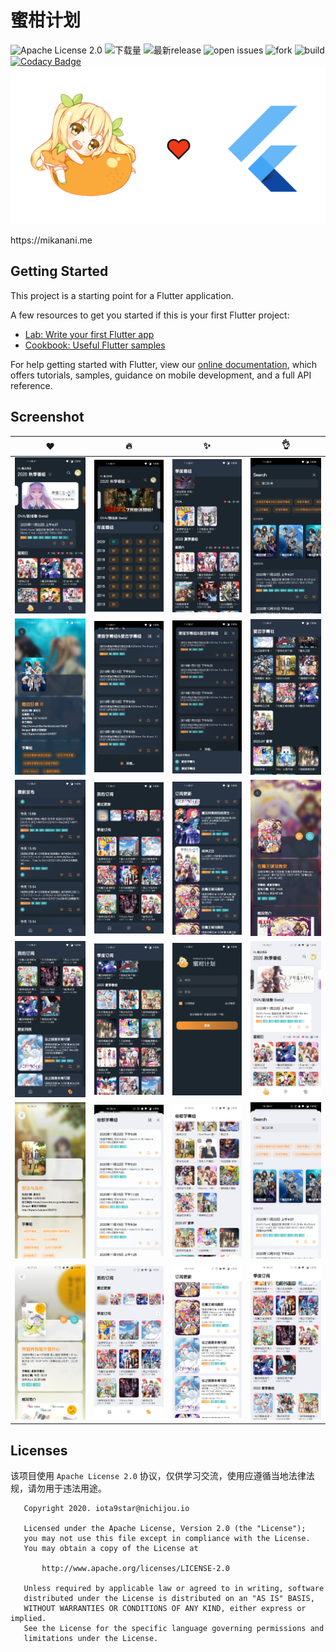 # 蜜柑计划
![Apache License 2.0](https://img.shields.io/github/license/iota9star/mikan_flutter) ![下载量](https://img.shields.io/github/downloads/iota9star/mikan_flutter/total) ![最新release](https://img.shields.io/github/v/release/iota9star/mikan_flutter) ![open issues](https://img.shields.io/github/issues/iota9star/mikan_flutter) ![fork](https://img.shields.io/github/forks/iota9star/mikan_flutter?style=social) ![build](https://img.shields.io/github/workflow/status/iota9star/mikan_flutter/daily%20build%20apk) [![Codacy Badge](https://api.codacy.com/project/badge/Grade/f969750dc4aa424ead664219ddcf321d)](https://app.codacy.com/gh/iota9star/mikan_flutter?utm_source=github.com&utm_medium=referral&utm_content=iota9star/mikan_flutter&utm_campaign=Badge_Grade)
![蜜柑计划](static/art/banner.png)

https:&#x2F;&#x2F;mikanani.me

## Getting Started

This project is a starting point for a Flutter application.

A few resources to get you started if this is your first Flutter project:

  - [Lab: Write your first Flutter app](https://flutter.dev/docs/get-started/codelab)
  - [Cookbook: Useful Flutter samples](https://flutter.dev/docs/cookbook)

For help getting started with Flutter, view our
[online documentation](https://flutter.dev/docs), which offers tutorials,
samples, guidance on mobile development, and a full API reference.

## Screenshot 

| :heart: | :fire: | :sparkles: | :ok_hand: |
| -----| ---- | ---- | ---- |
| ![](static/screenshot/Screenshot_20201122-182028.jpg) | ![](static/screenshot/Screenshot_20201122-182049.jpg) | ![](static/screenshot/Screenshot_20201122-182112.jpg) | ![](static/screenshot/Screenshot_20201122-182135.jpg) |
| ![](static/screenshot/Screenshot_20201122-182147.jpg) | ![](static/screenshot/Screenshot_20201122-182210.jpg) | ![](static/screenshot/Screenshot_20201122-182217.jpg) | ![](static/screenshot/Screenshot_20201122-182234.jpg) |
| ![](static/screenshot/Screenshot_20201122-182254.jpg) | ![](static/screenshot/Screenshot_20201122-182303.jpg) | ![](static/screenshot/Screenshot_20201122-182318.jpg) | ![](static/screenshot/Screenshot_20201122-182333.jpg) |
| ![](static/screenshot/Screenshot_20201122-182340.jpg) | ![](static/screenshot/Screenshot_20201122-182358.jpg) | ![](static/screenshot/Screenshot_20201122-182422.jpg) | ![](static/screenshot/Screenshot_20201122-182522.jpg) |
| ![](static/screenshot/Screenshot_20201122-182537.jpg) | ![](static/screenshot/Screenshot_20201122-182545.jpg) | ![](static/screenshot/Screenshot_20201122-182556.jpg) | ![](static/screenshot/Screenshot_20201122-182658.jpg) |
| ![](static/screenshot/Screenshot_20201122-182740.jpg) | ![](static/screenshot/Screenshot_20201122-182751.jpg) | ![](static/screenshot/Screenshot_20201122-182758.jpg) | ![](static/screenshot/Screenshot_20201122-182811.jpg) |

## Licenses
该项目使用 `Apache License 2.0` 协议，仅供学习交流，使用应遵循当地法律法规，请勿用于违法用途。
``` text
   Copyright 2020. iota9star@nichijou.io

   Licensed under the Apache License, Version 2.0 (the "License");
   you may not use this file except in compliance with the License.
   You may obtain a copy of the License at

       http://www.apache.org/licenses/LICENSE-2.0

   Unless required by applicable law or agreed to in writing, software
   distributed under the License is distributed on an "AS IS" BASIS,
   WITHOUT WARRANTIES OR CONDITIONS OF ANY KIND, either express or implied.
   See the License for the specific language governing permissions and
   limitations under the License.
```
